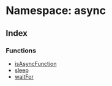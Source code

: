 # Namespace: async

## Index

### Functions

- [isAsyncFunction](functions/function.isAsyncFunction.md)
- [sleep](functions/function.sleep.md)
- [waitFor](functions/function.waitFor.md)
